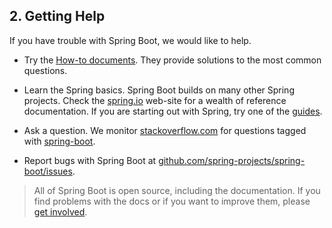 ## 2. Getting Help

If you have trouble with Spring Boot, we would like to help.

- Try the [How-to documents](howto.html). They provide solutions to the most common questions.

- Learn the Spring basics. Spring Boot builds on many other Spring projects. Check the [spring.io](https://spring.io) web-site for a wealth of reference documentation. If you are starting out with Spring, try one of the [guides](https://spring.io/guides).

- Ask a question. We monitor [stackoverflow.com](https://stackoverflow.com) for questions tagged with [spring-boot](https://stackoverflow.com/tags/spring-boot).

- Report bugs with Spring Boot at [github.com/spring-projects/spring-boot/issues](https://github.com/spring-projects/spring-boot/issues).

> All of Spring Boot is open source, including the documentation. If you find problems with the docs or if you want to improve them, please [get involved](https://github.com/spring-projects/spring-boot/tree/v2.1.0.RELEASE).

